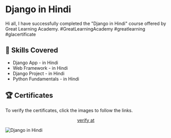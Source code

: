# Django in Hindi

<p>Hi all, I have successfully completed the "Django in Hindi" course offered by Great Learning Academy. #GreatLearningAcademy #greatlearning #glacertificate</p>

## 📑 Skills Covered
- Django App - in Hindi
- Web Framework - in Hindi
- Django Project - in Hindi
- Python Fundamentals - in Hindi



## 🏆 Certificates 
To verify the certificates, click the images to follow the links.

<p align="middle">
  <a href="https://www.mygreatlearning.com/certificate/QCZKCDAG" target="_blank">
    verify at
  </a>

![Django in Hindi](https://github.com/user-attachments/assets/be3a02bc-201c-4ad2-b0c4-7861b3932974)

</p>
